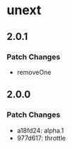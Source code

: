 # unext

## 2.0.1

### Patch Changes

- removeOne

## 2.0.0

### Patch Changes

- a18fd24: alpha.1
- 977d617: throttle
